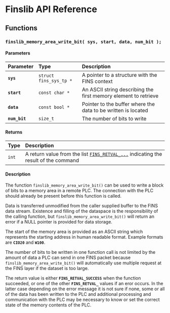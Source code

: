 # Finslib API Reference

## Functions

### `finslib_memory_area_write_bit( sys, start, data, num_bit );`

#### Parameters

| Parameter | Type | Description |
| :--- | :--- | :--- |
|**`sys`**|`struct fins_sys_tp *`|A pointer to a structure with the FINS context|
|**`start`**|`const char *`|An ASCII string describing the first memory element to retrieve|
|**`data`**|`const bool *`|Pointer to the buffer where the data to be written is located|
|**`num_bit`**|`size_t`|The number of bits to write|

#### Returns

| Type | Description |
| :--- | :--- |
|`int`|A return value from the list [`FINS_RETVAL_...`](FINS_RETVAL.md) indicating the result of the command|

#### Description

The function `finslib_memory_area_write_bit()` can be used to write a block of bits to a memory
area in a remote PLC. The connection with the PLC should already be present before this function is called.

Data is transferred unmodified from the caller supplied buffer to the FINS data stream.
Existence and filling of the dataspace is the responsibility of the calling function, but `finslib_memory_area_write_bit()`
will return an error if a NULL pointer is provided for data storage.

The start of the memory area is provided as an ASCII string which represents the starting address in human
readable format. Example formats are **`CIO20`** and **`W100`**.

The number of bits to be written in one function call is not limited by the amount of data a PLC can send in one FINS packet because
`finslib_memory_area_write_bit()` will automatically use multiple request at the FINS layer if the dataset is 
too large.

The return value is either **`FINS_RETVAL_SUCCESS`** when the function succeeded, or one of the other
**`FINS_RETVAL_`** values if an eror occurs. In the latter case depending on the error message it is not sure if none, some or all of the data has
been written to the PLC and additional processing and communication with the PLC may be necessary to know or set
the correct state of the memory contents of the PLC.
